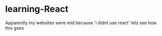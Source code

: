 # learning-React
Apparently my websites were mid because 'i didnt use react' lets see how this goes
